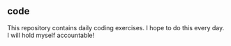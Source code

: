 ## code

This repository contains daily coding exercises. I hope to do this every day. I will hold myself accountable!
